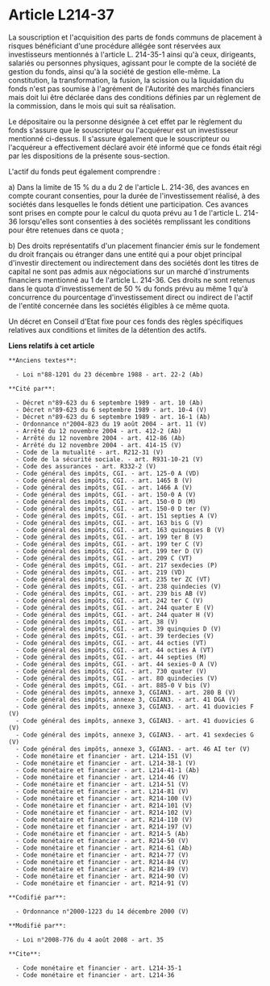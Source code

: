 # Article L214-37

La souscription et l'acquisition des parts de fonds communs de placement à risques bénéficiant d'une procédure allégée sont
réservées aux investisseurs mentionnés à l'article L. 214-35-1 ainsi qu'à ceux, dirigeants, salariés ou personnes physiques,
agissant pour le compte de la société de gestion du fonds, ainsi qu'à la société de gestion elle-même. La constitution, la
transformation, la fusion, la scission ou la liquidation du fonds n'est pas soumise à l'agrément de l'Autorité des marchés
financiers mais doit lui être déclarée dans des conditions définies par un règlement de la commission, dans le mois qui suit
sa réalisation. 

Le dépositaire ou la personne désignée à cet effet par le règlement du fonds s'assure que le souscripteur ou l'acquéreur est
un investisseur mentionné ci-dessus. Il s'assure également que le souscripteur ou l'acquéreur a effectivement déclaré avoir
été informé que ce fonds était régi par les dispositions de la présente sous-section.

L'actif du fonds peut également comprendre : 

a) Dans la limite de 15 % du a du 2 de l'article L. 214-36, des avances en compte courant consenties, pour la durée de
l'investissement réalisé, à des sociétés dans lesquelles le fonds détient une participation. Ces avances sont prises en
compte pour le calcul du quota prévu au 1 de l'article L. 214-36 lorsqu'elles sont consenties à des sociétés remplissant les
conditions pour être retenues dans ce quota ; 

b) Des droits représentatifs d'un placement financier émis sur le fondement du droit français ou étranger dans une entité qui
a pour objet principal d'investir directement ou indirectement dans des sociétés dont les titres de capital ne sont pas admis
aux négociations sur un marché d'instruments financiers mentionné au 1 de l'article L. 214-36. Ces droits ne sont retenus
dans le quota d'investissement de 50 % du fonds prévu au même 1 qu'à concurrence du pourcentage d'investissement direct ou
indirect de l'actif de l'entité concernée dans les sociétés éligibles à ce même quota. 

Un décret en Conseil d'Etat fixe pour ces fonds des règles spécifiques relatives aux conditions et limites de la détention
des actifs.

**Liens relatifs à cet article**

	**Anciens textes**:

	  - Loi n°88-1201 du 23 décembre 1988 - art. 22-2 (Ab)

	**Cité par**:

	  - Décret n°89-623 du 6 septembre 1989 - art. 10 (Ab)
	  - Décret n°89-623 du 6 septembre 1989 - art. 10-4 (V)
	  - Décret n°89-623 du 6 septembre 1989 - art. 16-1 (Ab)
	  - Ordonnance n°2004-823 du 19 août 2004 - art. 11 (V)
	  - Arrêté du 12 novembre 2004 - art. 412-2 (Ab)
	  - Arrêté du 12 novembre 2004 - art. 412-86 (Ab)
	  - Arrêté du 12 novembre 2004 - art. 414-15 (V)
	  - Code de la mutualité - art. R212-31 (V)
	  - Code de la sécurité sociale. - art. R931-10-21 (V)
	  - Code des assurances - art. R332-2 (V)
	  - Code général des impôts, CGI. - art. 125-0 A (VD)
	  - Code général des impôts, CGI. - art. 1465 B (V)
	  - Code général des impôts, CGI. - art. 1466 A (V)
	  - Code général des impôts, CGI. - art. 150-0 A (V)
	  - Code général des impôts, CGI. - art. 150-0 D (M)
	  - Code général des impôts, CGI. - art. 150-0 D ter (V)
	  - Code général des impôts, CGI. - art. 151 septies A (V)
	  - Code général des impôts, CGI. - art. 163 bis G (V)
	  - Code général des impôts, CGI. - art. 163 quinquies B (V)
	  - Code général des impôts, CGI. - art. 199 ter B (V)
	  - Code général des impôts, CGI. - art. 199 ter C (V)
	  - Code général des impôts, CGI. - art. 199 ter D (V)
	  - Code général des impôts, CGI. - art. 209 C (VT)
	  - Code général des impôts, CGI. - art. 217 sexdecies (P)
	  - Code général des impôts, CGI. - art. 219 (VD)
	  - Code général des impôts, CGI. - art. 235 ter ZC (VT)
	  - Code général des impôts, CGI. - art. 238 quindecies (V)
	  - Code général des impôts, CGI. - art. 239 bis AB (V)
	  - Code général des impôts, CGI. - art. 242 ter C (V)
	  - Code général des impôts, CGI. - art. 244 quater E (V)
	  - Code général des impôts, CGI. - art. 244 quater H (V)
	  - Code général des impôts, CGI. - art. 38 (V)
	  - Code général des impôts, CGI. - art. 39 quinquies D (V)
	  - Code général des impôts, CGI. - art. 39 terdecies (V)
	  - Code général des impôts, CGI. - art. 44 octies (VT)
	  - Code général des impôts, CGI. - art. 44 octies A (VT)
	  - Code général des impôts, CGI. - art. 44 septies (M)
	  - Code général des impôts, CGI. - art. 44 sexies-0 A (V)
	  - Code général des impôts, CGI. - art. 730 quater (V)
	  - Code général des impôts, CGI. - art. 80 quindecies (V)
	  - Code général des impôts, CGI. - art. 885-0 V bis (V)
	  - Code général des impôts, annexe 3, CGIAN3. - art. 280 B (V)
	  - Code général des impôts, annexe 3, CGIAN3. - art. 41 DGA (V)
	  - Code général des impôts, annexe 3, CGIAN3. - art. 41 duovicies F (V)
	  - Code général des impôts, annexe 3, CGIAN3. - art. 41 duovicies G (V)
	  - Code général des impôts, annexe 3, CGIAN3. - art. 41 sexdecies G (V)
	  - Code général des impôts, annexe 3, CGIAN3. - art. 46 AI ter (V)
	  - Code monétaire et financier - art. L214-151 (V)
	  - Code monétaire et financier - art. L214-38-1 (V)
	  - Code monétaire et financier - art. L214-41-1 (Ab)
	  - Code monétaire et financier - art. L214-46 (V)
	  - Code monétaire et financier - art. L214-51 (V)
	  - Code monétaire et financier - art. L214-81 (V)
	  - Code monétaire et financier - art. R214-100 (V)
	  - Code monétaire et financier - art. R214-101 (V)
	  - Code monétaire et financier - art. R214-102 (V)
	  - Code monétaire et financier - art. R214-110 (V)
	  - Code monétaire et financier - art. R214-197 (V)
	  - Code monétaire et financier - art. R214-5 (Ab)
	  - Code monétaire et financier - art. R214-50 (V)
	  - Code monétaire et financier - art. R214-61 (Ab)
	  - Code monétaire et financier - art. R214-77 (V)
	  - Code monétaire et financier - art. R214-84 (V)
	  - Code monétaire et financier - art. R214-89 (V)
	  - Code monétaire et financier - art. R214-90 (V)
	  - Code monétaire et financier - art. R214-91 (V)

	**Codifié par**:

	  - Ordonnance n°2000-1223 du 14 décembre 2000 (V)

	**Modifié par**:

	  - Loi n°2008-776 du 4 août 2008 - art. 35

	**Cite**:

	  - Code monétaire et financier - art. L214-35-1
	  - Code monétaire et financier - art. L214-36
